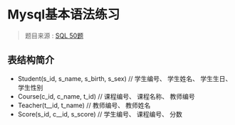 # Mysql基本语法练习
>  题目来源 : [SQL 50题](https://zhuanlan.zhihu.com/p/43289968)

## 表结构简介

* Student(s_id, s_name, s_birth, s_sex) // 学生编号、 学生姓名、 学生生日、 学生性别
* Course(c_id, c_name, t_id)            // 课程编号、 课程名称、 教师编号
* Teacher(t__id, t_name)                // 教师编号、 教师姓名
* Score(s_id, c__id, s_score)           // 学生编号、 课程编号、 分数
